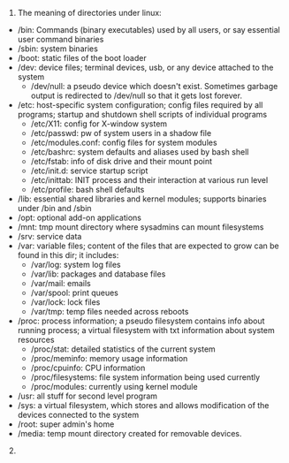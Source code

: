 1. The meaning of directories under linux:
  - /bin: Commands (binary executables) used by all users, or say essential user command binaries  
  - /sbin: system binaries
  - /boot: static files of the boot loader  
  - /dev: device files; terminal devices, usb, or any device attached to the system  
    - /dev/null: a pseudo device which doesn't exist. Sometimes garbage output is redirected to /dev/null so that it gets lost forever.  
  - /etc: host-specific system configuration; config files required by all programs; startup and shutdown shell scripts of individual programs  
    - /etc/X11: config for X-window system  
    - /etc/passwd: pw of system users in a shadow file  
    - /etc/modules.conf: config files for system modules  
    - /etc/bashrc: system defaults and aliases used by bash shell  
    - /etc/fstab: info of disk drive and their mount point  
    - /etc/init.d: service startup script  
    - /etc/inittab: INIT process and their interaction at various run level  
    - /etc/profile: bash shell defaults  
  - /lib: essential shared libraries and kernel modules; supports binaries under /bin and /sbin  
  - /opt: optional add-on applications  
  - /mnt: tmp mount directory where sysadmins can mount filesystems  
  - /srv: service data  
  - /var: variable files; content of the files that are expected to grow can be found in this dir; it includes:  
    - /var/log: system log files  
    - /var/lib: packages and database files  
    - /var/mail: emails  
    - /var/spool: print queues  
    - /var/lock: lock files  
    - /var/tmp: temp files needed across reboots  
  - /proc: process information; a pseudo filesystem contains info about running process; a virtual filesystem with txt information about system resources  
    - /proc/stat: detailed statistics of the current system  
    - /proc/meminfo: memory usage information  
    - /proc/cpuinfo: CPU information  
    - /proc/filesystems: file system information being used currently  
    - /proc/modules: currently using kernel module  
  - /usr: all stuff for second level program  
  - /sys: a virtual filesystem, which stores and allows modification of the devices connected to the system
  - /root: super admin's home  
  - /media: temp mount directory created for removable devices.  

2. 
